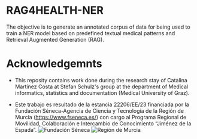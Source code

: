 # RAG4HEALTH-NER
The objective is to generate an annotated corpus of data for being used to train a NER model based on predefined textual medical patterns and Retrieval Augmented Generation (RAG).

# Acknowledgemnts
- This reposity contains work done during the research stay of Catalina Martínez Costa at Stefan Schulz's group at the department of Medical informatics, statistics and documentation (Medical University of Graz).

- Este trabajo es resultado de la estancia 22206/EE/23 financiada por la Fundación Séneca-Agencia de Ciencia y Tecnología de la Región de Murcia (https://www.fseneca.es/) con cargo al Programa Regional de Movilidad, Colaboración e Intercambio de Conocimiento “Jiménez de la Espada”.
![Fundación Séneca](https://www.fseneca.es/web/sites/all/themes/fuse17/img/fseneca-color.svg)
![Región de Murcia](https://www.carm.es/web/imagen?ALIAS=IMGR4&IDIMAGEN=9074)
